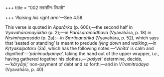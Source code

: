 +++
title = "002 तत्रासीनः स्थितो"

+++
‘*Raising his right arm*’—See 4.58.

This verse is quoted in *Aparārka* (p. 600);—the second half in
*Vyavahāramayūkha* (p. 2);—in *Parāśaramādhava* (Vyavahāra, p. 18) in
*Nṛsiṃhaprasāda* (p. 2a);—in *Smṛticandrikā* (Vyavahāra, p. 52), which
says that ‘seated or standing’ is meant to predude *lying down* and
*walking*;—in *Kṛtyakalpataru* (3a), which has the following
notes:—‘*Vinīta*’ is calm and dignified’—‘*pāṇimudyamya*’, taking the
hand out of the upper wrapper, *i.e*., having gathered together his
clothes,—‘*paśyet*’ determine, decide,—‘*kāryāṇi*,’ non-payment of debt
and so forth;—and in *Vīramitrodaya* (Vyavahāra, p. 40).


